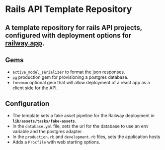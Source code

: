 # <strong> Rails API Template Repository </strong>

<h2> A template repository for rails API projects, configured with deployment options for <a href='railway.app'>railway.app</a>. </h2>

## Gems 

* `active_model_serializer` to format the json responses. 
* `pg` production gem for provisioning a postgres database. 
* `foreman` optional gem that will allow deployment of a react app as a client side for the API. 

## Configuration 

* The template sets a fake asset pipeline for the Railway deployment in <strong>`lib/assets/tasks/fake-assets`</strong>.
* In the `database.yml` file, sets the url for the database to use an env variable and the postgres adapter.
* In the `production.rb` and `development.rb` files, sets the application hosts
* Adds a `Procfile` with web starting options. 

